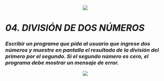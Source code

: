 <p align="center">
  <img src="https://github.com/emilianod98/PythonChallenges-LowLevel/blob/main/src/Learn-python.png">
</p>


# ***04. DIVISIÓN DE DOS NÚMEROS***

### *Escribir un programa que pida al usuario que ingrese dos números y muestre en pantalla el resultado de la división del primero por el segundo. Si el segundo número es cero, el programa debe mostrar un mensaje de error.*

<p align="center">
  <img src="https://github.com/emilianod98/PythonChallenges-LowLevel/blob/main/src/hacker.png">
</p>